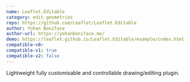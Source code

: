 ```yaml
---
name: Leaflet.Editable
category: edit-geometries
repo: https://github.com/Leaflet/Leaflet.Editable
author: Yohan Boniface
author-url: https://yohanboniface.me/
demo: https://leaflet.github.io/Leaflet.Editable/example/index.html
compatible-v0:
compatible-v1: true
compatible-v2: false
---
```


Lightweight fully customisable and controllable drawing/editing plugin.
